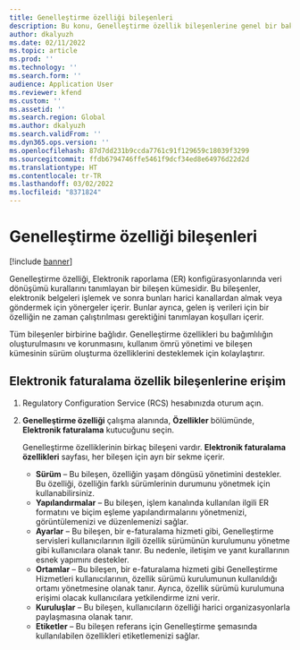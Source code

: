 ```yaml
---
title: Genelleştirme özelliği bileşenleri
description: Bu konu, Genelleştirme özellik bileşenlerine genel bir bakış sağlar.
author: dkalyuzh
ms.date: 02/11/2022
ms.topic: article
ms.prod: ''
ms.technology: ''
ms.search.form: ''
audience: Application User
ms.reviewer: kfend
ms.custom: ''
ms.assetid: ''
ms.search.region: Global
ms.author: dkalyuzh
ms.search.validFrom: ''
ms.dyn365.ops.version: ''
ms.openlocfilehash: 87d7dd231b9ccda7761c91f129659c18039f3299
ms.sourcegitcommit: ffdb6794746ffe5461f9dcf34ed8e64976d22d2d
ms.translationtype: HT
ms.contentlocale: tr-TR
ms.lasthandoff: 03/02/2022
ms.locfileid: "8371824"
---
```

# <a name="globalization-feature-components"></a>Genelleştirme özelliği bileşenleri

[!include [banner](../includes/banner.md)]

Genelleştirme özelliği, Elektronik raporlama (ER) konfigürasyonlarında veri dönüşümü kurallarını tanımlayan bir bileşen kümesidir. Bu bileşenler, elektronik belgeleri işlemek ve sonra bunları harici kanallardan almak veya göndermek için yönergeler içerir. Bunlar ayrıca, gelen iş verileri için bir özelliğin ne zaman çalıştırılması gerektiğini tanımlayan koşulları içerir.

Tüm bileşenler birbirine bağlıdır. Genelleştirme özellikleri bu bağımlılığın oluşturulmasını ve korunmasını, kullanım ömrü yönetimi ve bileşen kümesinin sürüm oluşturma özelliklerini desteklemek için kolaylaştırır.

## <a name="access-electronic-invoicing-feature-components"></a>Elektronik faturalama özellik bileşenlerine erişim 

1. Regulatory Configuration Service (RCS) hesabınızda oturum açın.
2. **Genelleştirme özelliği** çalışma alanında, **Özellikler** bölümünde, **Elektronik faturalama** kutucuğunu seçin.

    Genelleştirme özelliklerinin birkaç bileşeni vardır. **Elektronik faturalama özellikleri** sayfası, her bileşen için ayrı bir sekme içerir.

    - **Sürüm** – Bu bileşen, özelliğin yaşam döngüsü yönetimini destekler. Bu özelliği, özelliğin farklı sürümlerinin durumunu yönetmek için kullanabilirsiniz.
    - **Yapılandırmalar** – Bu bileşen, işlem kanalında kullanılan ilgili ER formatını ve biçim eşleme yapılandırmalarını yönetmenizi, görüntülemenizi ve düzenlemenizi sağlar.
    - **Ayarlar** – Bu bileşen, bir e-faturalama hizmeti gibi, Genelleştirme servisleri kullanıcılarının ilgili özellik sürümünün kurulumunu yönetme gibi kullanıcılara olanak tanır. Bu nedenle, iletişim ve yanıt kurallarının esnek yapımını destekler.
    - **Ortamlar** – Bu bileşen, bir e-faturalama hizmeti gibi Genelleştirme Hizmetleri kullanıcılarının, özellik sürümü kurulumunun kullanıldığı ortamı yönetmesine olanak tanır. Ayrıca, özellik sürümü kurulumuna erişimi olacak kullanıcılara yetkilendirme izni verir.
    - **Kuruluşlar** – Bu bileşen, kullanıcıların özelliği harici organizasyonlarla paylaşmasına olanak tanır.
    - **Etiketler** – Bu bileşen referans için Genelleştirme şemasında kullanılabilen özellikleri etiketlemenizi sağlar.
